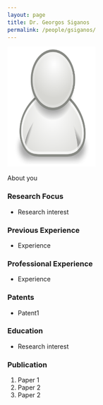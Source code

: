 ```yaml
---
layout: page
title: Dr. Georgos Siganos
permalink: /people/gsiganos/
---
```

![gsiganos](/people/gsiganos/small.png)

About you

### Research Focus
- Research interest 


### Previous Experience
- Experience


### Professional Experience
- Experience


### Patents
- Patent1


### Education
- Research interest 


### Publication 
1. Paper 1
2. Paper 2
3. Paper 2




